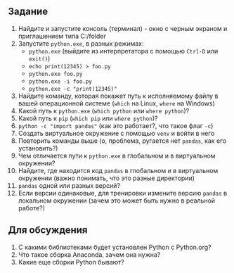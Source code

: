 ## Задание

1. Найдите и запустите консоль (терминал) - окно с черным экраном и приглашением типа C:/folder
2. Запустите `python.exe`, в разных режимах:
    - `python.exe` (выйдите из интерпретатора с помощью `Ctrl-D` или `exit()`)
    - `echo print(12345) > foo.py`
    - `python.exe foo.py`
    - `python.exe -i foo.py`
    - `python.exe -c "print(12345)"`
3. Найдите команду, которая покажет путь к исполняемому файлу в вашей операционной системе (`which` на Linux, `where` на Windows)
4. Какой путь к `python.exe` (`which python` или `where python`)?
5. Какой путь к `pip` (`which pip` или `where python`)?
6. `python -c "import pandas"` (как это работает?, что такое флаг `-c`)
7. Создать виртуальное окружение с помощью `venv` и войти в него
8. Повторить команды выше (о, проблема, ругается нет `pandas`, как его установить?)
9. Чем отличается пути к `python.exe` в глобальном и в виртуальном окружении?
10. Найдите, где находится код `pandas` в глобальном и в виртуальном окружении (важно понимать, что это разные директории)
11. `pandas` одной или разных версий?
12. Если версии одинаковые, для тренировки измените версию `pandas` в локальном окружении (зачем это может быть нужно в реальной работе?)

## Для обсуждения

1. С какими библиотеками будет установлен Python с Python.org?
2. Что такое сборка Anaconda, зачем она нужна?
3. Какие еще сборки Python бывают?
